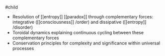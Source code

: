 #child 
- Resolution of [[entropy]]  [[paradox]] through complementary forces: integrative ([[consciousness]] /order) and dissipative ([[entropy]] /disorder)
- Toroidal dynamics explaining continuous cycling between these complementary forces
- Conservation principles for complexity and significance within universal processes
